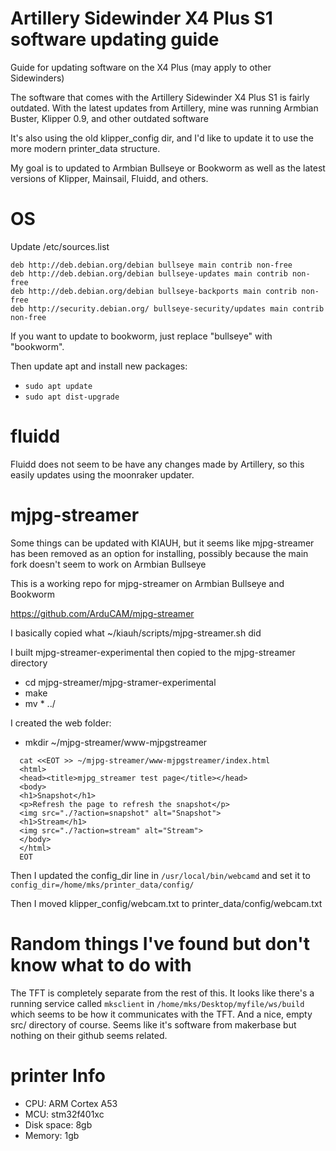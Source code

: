 # Artillery Sidewinder X4 Plus S1 software updating guide
Guide for updating software on the X4 Plus (may apply to other Sidewinders)

The software that comes with the Artillery Sidewinder X4 Plus S1 is fairly outdated. With the latest updates from Artillery, mine was running Armbian Buster, Klipper 0.9, and other outdated software

It's also using the old klipper_config dir, and I'd like to update it to use the more modern printer_data structure.

My goal is to updated to Armbian Bullseye or Bookworm as well as the latest versions of Klipper, Mainsail, Fluidd, and others.

# OS

Update /etc/sources.list

```
deb http://deb.debian.org/debian bullseye main contrib non-free
deb http://deb.debian.org/debian bullseye-updates main contrib non-free
deb http://deb.debian.org/debian bullseye-backports main contrib non-free
deb http://security.debian.org/ bullseye-security/updates main contrib non-free
```

If you want to update to bookworm, just replace "bullseye" with "bookworm". 

Then update apt and install new packages:

* `sudo apt update`
* `sudo apt dist-upgrade`

# fluidd

Fluidd does not seem to be have any changes made by Artillery, so this easily updates using the moonraker updater.

# mjpg-streamer

Some things can be updated with KIAUH, but it seems like mjpg-streamer has been removed as an option for installing, possibly because the main fork doesn't seem to work on Armbian Bullseye

This is a working repo for mjpg-streamer on Armbian Bullseye and Bookworm

https://github.com/ArduCAM/mjpg-streamer

I basically copied what ~/kiauh/scripts/mjpg-streamer.sh did

I built mjpg-streamer-experimental then copied to the mjpg-streamer directory

* cd mjpg-streamer/mjpg-stramer-experimental
* make
* mv * ../

I created the web folder:

* mkdir ~/mjpg-streamer/www-mjpgstreamer

```
  cat <<EOT >> ~/mjpg-streamer/www-mjpgstreamer/index.html
  <html>
  <head><title>mjpg_streamer test page</title></head>
  <body>
  <h1>Snapshot</h1>
  <p>Refresh the page to refresh the snapshot</p> 
  <img src="./?action=snapshot" alt="Snapshot">
  <h1>Stream</h1>
  <img src="./?action=stream" alt="Stream">
  </body>
  </html>
  EOT
```

Then I updated the config_dir line in `/usr/local/bin/webcamd` and set it to `config_dir=/home/mks/printer_data/config/`

Then I moved klipper_config/webcam.txt to printer_data/config/webcam.txt


# Random things I've found but don't know what to do with

The TFT is completely separate from the rest of this. It looks like there's a running service called `mksclient` in `/home/mks/Desktop/myfile/ws/build` which seems to be how it communicates with the TFT. And a nice, empty src/ directory of course. Seems like it's software from makerbase but nothing on their github seems related.

# printer Info

* CPU: ARM Cortex A53
* MCU: stm32f401xc
* Disk space: 8gb
* Memory: 1gb
